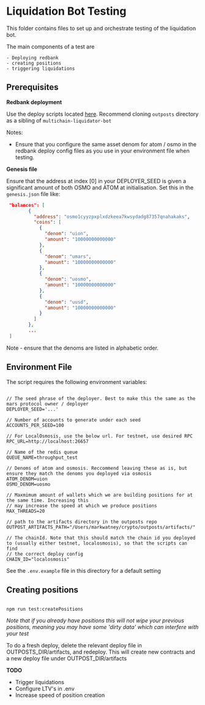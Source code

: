 # Liquidation Bot Testing

This folder contains files to set up and orchestrate testing of the liquidation bot.

The main components of a test are 

    - Deploying redbank
    - creating positions
    - triggering liquidations


## Prerequisites

**Redbank deployment** 
  
Use the deploy scripts located [here](https://github.com/mars-protocol/outposts/tree/master/scripts/deploy). 
Recommend cloning `outposts` directory as a sibling of `multichain-liquidator-bot`

Notes:

- Ensure that you configure the same asset denom for atom / osmo in the redbank deploy config files as you use in your environment file when testing.

**Genesis file**

Ensure that the address at index [0] in your DEPLOYER_SEED is given a significant amount of both OSMO and ATOM at 
initialisation. Set this in the `genesis.json` file like:

```json
 "balances": [
        {
          "address": "osmo1cyyzpxplxdzkeea7kwsydadg87357qnahakaks",
          "coins": [
            {
              "denom": "uion",
              "amount": "10000000000000"
            },
            {
              "denom": "umars",
              "amount": "10000000000000"
            },
            {
              "denom": "uosmo",
              "amount": "10000000000000"
            },
            {
              "denom": "uusd",
              "amount": "10000000000000"
            }
          ]
        },
        ...
 ]
 ```

 Note - ensure that the denoms are listed in alphabetic order.

## Environment File

The script requires the following environment variables:

```node

// The seed phrase of the deployer. Best to make this the same as the mars protocol owner / deployer
DEPLOYER_SEED='...'

// Number of accounts to generate under each seed
ACCOUNTS_PER_SEED=100

// For LocalOsmosis, use the below url. For testnet, use desired RPC
RPC_URL=http://localhost:26657

// Name of the redis queue
QUEUE_NAME=throughput_test

// Denoms of atom and osmosis. Reccommend leaving these as is, but ensure they match the denoms you deployed via osmosis
ATOM_DENOM=uion
OSMO_DENOM=uosmo

// Maxmimum amount of wallets which we are building positions for at the same time. Increasing this
// may increase the speed at which we produce positions
MAX_THREADS=20

// path to the artifacts directory in the outposts repo
OUTPOST_ARTIFACTS_PATH="/Users/markwatney/crypto/outposts/artifacts/"

// The chainId. Note that this should match the chain id you deployed to (usually either testnet, localosmosis), so that the scripts can find 
// the correct deploy config
CHAIN_ID="localosmosis"
```

See the `.env.example` file in this directory for a default setting



## Creating positions

```node

npm run test:createPositions

```

*Note that if you already have positions this will not wipe your previous positions, meaning you may have some 'dirty data' which can interfere with your test*

To do a fresh deploy, delete the relevant deploy file in OUTPOSTS_DIR/artifacts, and redeploy. This will create new contracts and a new deploy file under OUTPOST_DIR/artifacts


**TODO** 

- Trigger liquidations
- Configure LTV's in .env
- Increase speed of position creation






